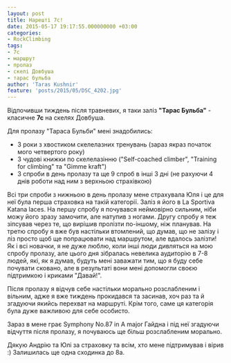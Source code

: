 ```yaml
---
layout: post
title: Нарешті 7с!
date: 2015-05-17 19:17:55.000000000 +03:00
categories:
- RockClimbing
tags:
- 7с
- маршрут
- пролаз
- скелі Довбуша
- тарас бульба
author: 'Taras Kushnir'
feature: 'posts/2015/05/DSC_4202.jpg'
---
```


Відпочивши тиждень після травневих, я таки заліз <strong>"Тарас Бульба"</strong> - класичне <strong>7с</strong> на скелях Довбуша.

Для пролазу "Тараса Бульби" мені знадобились:
<ul>
<li>3 роки з хвостиком скелелазних тренувань (зараз якраз початок мого четвертого року)</li>
<li>3 чудові книжки по скелелазінню ("Self-coached climber", "Training for climbing" та "Gimme kraft")</li>
<li>3 спроби в день пролазу та ще 9 спроб в інші 3 дні (не рахуючи 4 днів роботи над ним з верхньою страхівкою)</li>
</ul>

Всі три спроби з нижньою в день пролазу мене страхувала Юля і це для неї була перша страховка на такій категорії. Заліз я його в La Sportiva Katana laces. На першу спробу я почувався неймовірно сильним, ніби можу його зразу замочити, але натупив з ногами. Другу спробу я теж зіпсував через те, що вирішив пролізти по-іншому, ніж планував. На третю спробу я вже був настільки втомлений, що думав, що не залізу і ліз просто щоб ще попрацювати над маршрутом, але вдалось залізти! Як і всі новачки, я не дуже люблю, коли інші люди дивляться на мою спробу пролазу, але цього дня зібралась невелика аудиторію в 7-8 людей, які, як я думав, будуть мені заважати тим, що я буду себе почувати сковано, але в результаті вони мені допомогли своєю підтримкою і криками "Давай!".

Після пролазу я відчув себе настільки морально розслабленим і вільним, адже я вже тиждень прокидався та засинав, хоч раз та й згадуючи якийсь перехват на маршруті. Крім того, саме ця категорія була дуже важливою для себе особисто.

Зараз в мене грає Symphony No.87 in A major Гайдна і під неї згадуючи відчуття після пролазу, я почуваюсь ще більш розслабленим морально.

Дякую Андрію та Юлі за страховку та всім, хто мене підтримував і вірив :) Залишилась ще одна сходинка до 8а.
